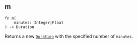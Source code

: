 ## m

```rhai
fn m(
    minutes: Integer|Float
) -> Duration
```

Returns a new [`Duration`](../Duration.md) with the specified number of `minutes`.
